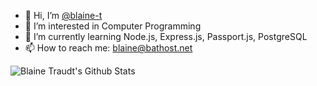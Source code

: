 - 👋 Hi, I’m [@blaine-t](https://github.com/blaine-t)
- 👀 I’m interested in Computer Programming
- 🌱 I’m currently learning Node.js, Express.js, Passport.js, PostgreSQL
- 📫 How to reach me: blaine@bathost.net

![Blaine Traudt's Github Stats](https://github-readme-stats.vercel.app/api?username=blaine-t&count_private=true)

<!---
blaine-t/blaine-t is a ✨ special ✨ repository because its `README.md` (this file) appears on your GitHub profile.
You can click the Preview link to take a look at your changes.
--->
